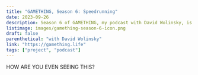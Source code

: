 ```yaml
---
title: "GAMETHING, Season 6: Speedrunning"
date: 2023-09-26
description: Season 6 of GAMETHING, my podcast with David Wolinsky, is about speedrunning! We're exchanging voicemail messages about games like *GIRP*, *Half-Life 2*, and *VVVVVV*!
listimage: images/gamething-season-6-icon.png
draft: false
parenthetical: "with David Wolinsky"
link: "https://gamething.life"
tags: ["project", "podcast"]
---
```


HOW ARE YOU EVEN SEEING THIS?
